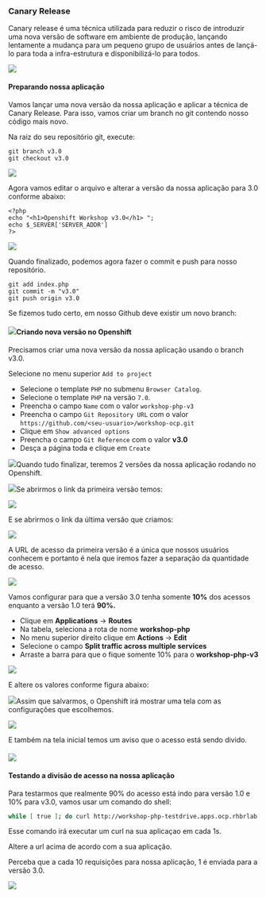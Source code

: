 ### Canary Release

Canary release é uma técnica utilizada para reduzir o risco de introduzir uma nova versão de software em ambiente de produção, lançando lentamente a mudança para um pequeno grupo de usuários antes de lançá-lo para toda a infra-estrutura e disponibilizá-lo para todos.

![](/assets/canary-release-2.png)

#### Preparando nossa aplicação

Vamos lançar uma nova versão da nossa aplicação e aplicar a técnica de Canary Release. Para isso, vamos criar um branch no git contendo nosso código mais novo.

Na raiz do seu repositório git, execute:

```
git branch v3.0
git checkout v3.0
```

![](/assets/git-branch.gif)

Agora vamos editar o arquivo e alterar a versão da nossa aplicação para 3.0 conforme abaixo:

```
<?php
echo "<h1>Openshift Workshop v3.0</h1> ";
echo $_SERVER['SERVER_ADDR']
?>
```

![](/assets/change-version.gif)

Quando finalizado, podemos agora fazer o commit e push para nosso repositório.

```
git add index.php
git commit -m "v3.0"
git push origin v3.0
```

Se fizemos tudo certo, em nosso Github deve existir um novo branch:

#### ![](/assets/show-branch.gif)Criando nova versão no Openshift

Precisamos criar uma nova versão da nossa aplicação usando o branch v3.0.

Selecione no menu superior `Add to project`

* Selecione o template `PHP` no submenu `Browser Catalog`.
* Selecione o template `PHP` na versão `7.0`.
* Preencha o campo `Name` com o valor `workshop-php-v3` 
* Preencha o campo `Git Repository URL` com o valor `https://github.com/<seu-usuario>/workshop-ocp.git`
* Clique em `Show advanced options`
* Preencha o campo `Git Reference` com o valor **v3.0**
* Desça a página toda e clique em `Create`

![](/assets/choose-v3.gif)Quando tudo finalizar, teremos 2 versões da nossa aplicação rodando no Openshift.

![](/assets/Selection_048.png)Se abrirmos o link da primeira versão temos:

![](/assets/Selection_049.png)

E se abrirmos o link da última versão que criamos:

![](/assets/Selection_050.png)

A URL de acesso da primeira versão é a única que nossos usuários conhecem e portanto é nela que iremos fazer a separação da quantidade de acesso.

![](/assets/Selection_051.png)

Vamos configurar para que a versão 3.0 tenha somente **10%** dos acessos enquanto a versão 1.0 terá **90%.**

* Clique em **Applications** -&gt; **Routes**
* Na tabela, seleciona a rota de nome **workshop-php**
* No menu superior direito clique em **Actions** -&gt; **Edit**
* Selecione o campo **Split traffic across multiple services**
* Arraste a barra para que o fique somente 10% para o **workshop-php-v3**

![](/assets/select-route.gif)

E altere os valores conforme figura abaixo:

![](/assets/Selection_052.png)Assim que salvarmos, o Openshift irá mostrar uma tela com as configurações que escolhemos.

![](/assets/Selection_053.png)

E também na tela inicial temos um aviso que o acesso está sendo divido.

#### ![](/assets/Selection_054.png)

#### Testando a divisão de acesso na nossa aplicação

Para testarmos que realmente 90% do acesso está indo para versão 1.0 e 10% para v3.0, vamos usar um comando do shell:

```bash
while [ true ]; do curl http://workshop-php-testdrive.apps.ocp.rhbrlab.com/; sleep 1.3; echo; done
```

Esse comando irá executar um curl na sua aplicaçao em cada 1s.

Altere a url acima de acordo com a sua aplicação.

Perceba que a cada 10 requisições para nossa aplicação, 1 é enviada para a versão 3.0.

![](/assets/Selection_055.png)

